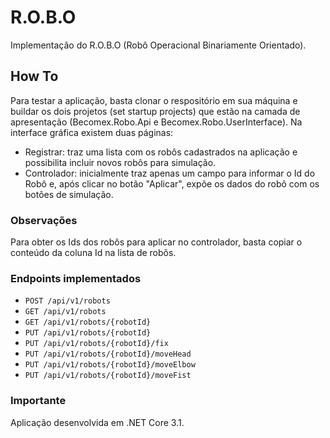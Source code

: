# R.O.B.O
Implementação do R.O.B.O (Robô Operacional Binariamente Orientado).

## How To
Para testar a aplicação, basta clonar o respositório em sua máquina e buildar os dois projetos (set startup projects) que estão na camada de apresentação (Becomex.Robo.Api e Becomex.Robo.UserInterface). Na interface gráfica existem duas páginas:

* Registrar: traz uma lista com os robôs cadastrados na aplicação e possibilita incluir novos robôs para simulação.
* Controlador: inicialmente traz apenas um campo para informar o Id do Robô e, após clicar no botão "Aplicar", expõe os dados do robô com os botões de simulação. 

### Observações
Para obter os Ids dos robôs para aplicar no controlador, basta copiar o conteúdo da coluna Id na lista de robôs.

### Endpoints implementados

* `POST /api/v1/robots`
* `GET /api/v1/robots`
* `GET /api/v1/robots/{robotId}`
* `PUT /api/v1/robots/{robotId}`
* `PUT /api/v1/robots/{robotId}/fix`
* `PUT /api/v1/robots/{robotId}/moveHead`
* `PUT /api/v1/robots/{robotId}/moveElbow`
* `PUT /api/v1/robots/{robotId}/moveFist`

### Importante
Aplicação desenvolvida em .NET Core 3.1.
